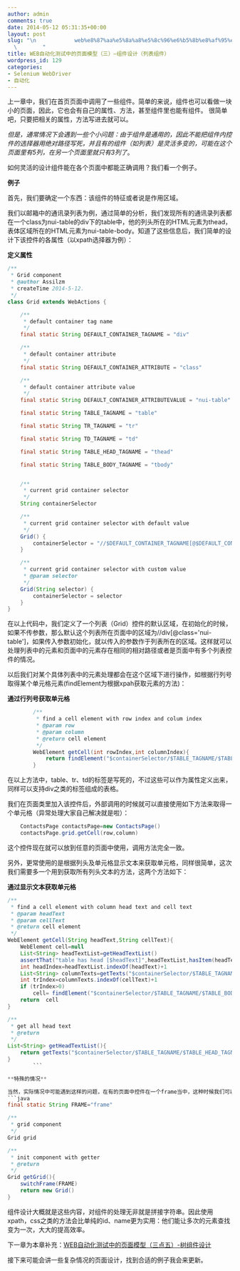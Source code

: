 ```yaml
---
author: admin
comments: true
date: 2014-05-12 05:31:35+00:00
layout: post
slug: "\n            web%e8%87%aa%e5%8a%a8%e5%8c%96%e6%b5%8b%e8%af%95%e4%b8%ad%e7%9a%84%e9%a1%b5%e9%9d%a2%e6%a8%a1%e5%9e%8b%ef%bc%88%e4%b8%89%ef%bc%89-%e7%bb%84%e4%bb%b6%e8%ae%be%e8%ae%a1\n\
  \        "
title: WEB自动化测试中的页面模型（三）–组件设计（列表组件）
wordpress_id: 129
categories:
- Selenium WebDriver
- 自动化
---
```

上一章中，我们在首页页面中调用了一些组件。简单的来说，组件也可以看做一块小的页面，因此，它也会有自己的属性、方法，甚至组件里也能有组件。
很简单吧，只要把相关的属性，方法写进去就可以。

_但是，通常情况下会遇到一些个小问题：由于组件是通用的，因此不能把组件内控件的选择器用绝对路径写死，并且有的组件（如列表）是灵活多变的，可能在这个页面里有5列，在另一个页面里就只有3列了_。

如何灵活的设计组件能在各个页面中都能正确调用？我们看一个例子。

**例子**

首先，我们要确定一个东西：该组件的特征或者说是作用区域。

我们以邮箱中的通讯录列表为例，通过简单的分析，我们发现所有的通讯录列表都在一个class为nui-table的div下的table中，他的列头所在的HTML元素为thead，表体区域所在的HTML元素为nui-table-body。知道了这些信息后，我们简单的设计下该控件的各属性（以xpath选择器为例）：

**定义属性**

```java
/**
 * Grid component
 * @author Assilzm
 * createTime 2014-5-12.
 */
class Grid extends WebActions {

    /**
     * default container tag name
     */
    final static String DEFAULT_CONTAINER_TAGNAME = "div"

    /**
     * default container attribute
     */
    final static String DEFAULT_CONTAINER_ATTRIBUTE = "class"

    /**
     * default container attribute value
     */
    final static String DEFAULT_CONTAINER_ATTRIBUTEVALUE = "nui-table"

    final static String TABLE_TAGNAME = "table"

    final static String TR_TAGNAME = "tr"

    final static String TD_TAGNAME = "td"

    final static String TABLE_HEAD_TAGNAME = "thead"

    final static String TABLE_BODY_TAGNAME = "tbody"


    /**
     * current grid container selector
     */
    String containerSelector

    /**
     * current grid container selector with default value
     */
    Grid() {
        containerSelector = "//$DEFAULT_CONTAINER_TAGNAME[@$DEFAULT_CONTAINER_ATTRIBUTE='$DEFAULT_CONTAINER_ATTRIBUTEVALUE']"
    }

    /**
     * current grid container selector with custom value
     * @param selector
     */
    Grid(String selector) {
        containerSelector = selector
    }
}
```

在以上代码中，我们定义了一个列表（Grid）控件的默认区域，在初始化的时候，如果不传参数，那么默认这个列表所在页面中的区域为//div[@class='nui-table']，如果传入参数初始化，就以传入的参数作于列表所在的区域。这样就可以处理列表中的元素和页面中的元素存在相同的相对路径或者是页面中有多个列表控件的情况。

以后我们对某个具体列表中的元素处理都会在这个区域下进行操作，如根据行列号取得某个单元格元素(findElement为根据xpah获取元素的方法)：

**通过行列号获取单元格**

```java
        /**
         * find a cell element with row index and colum index
         * @param row
         * @param column
         * @return cell element
         */
        WebElement getCell(int rowIndex,int columnIndex){
            return findElement("$containerSelector/$TABLE_TAGNAME/$TABLE_BODY_TAGNAME/$TR_TAGNAME[$rowIndex]/$TD_TAGNAME[$columnIndex]")
        }
```

在以上方法中，table、tr、td的标签是写死的，不过这些可以作为属性定义出来，同样可以支持div之类的标签组成的表格。

我们在页面类里加入该控件后，外部调用的时候就可以直接使用如下方法来取得一个单元格（异常处理大家自己解决就是啦）：

```java
    ContactsPage contactsPage=new ContactsPage()
    contactsPage.grid.getCell(row,column)
```
这个控件现在就可以放到任意的页面中使用，调用方法完全一致。

另外，更常使用的是根据列头及单元格显示文本来获取单元格，同样很简单，这次我们需要多一个用到获取所有列头文本的方法，这两个方法如下：

**通过显示文本获取单元格**

```java
/**
 * find a cell element with column head text and cell text
 * @param headText
 * @param cellText
 * @return cell element
 */
WebElement getCell(String headText,String cellText){
    WebElement cell=null
    List<String> headTextList=getHeadTextList()
    assertThat("table has head [$headText]",headTextList,hasItem(headText))
    int headIndex=headTextList.indexOf(headText)+1
    List<String> columnTexts=getTexts("$containerSelector/$TABLE_TAGNAME/$TABLE_BODY_TAGNAME/$TR_TAGNAME/$TD_TAGNAME[$headIndex]")
    int trIndex=columnTexts.indexOf(cellText)+1
    if (trIndex>0)
        cell= findElement("$containerSelector/$TABLE_TAGNAME/$TABLE_BODY_TAGNAME/$TR_TAGNAME[$trIndex]/$TD_TAGNAME[$headIndex]")
    return  cell
}

/**
 * get all head text
 * @return
 */
List<String> getHeadTextList(){
    return getTexts("$containerSelector/$TABLE_TAGNAME/$TABLE_HEAD_TAGNAME/$TR_TAGNAME/$TD_TAGNAME")
}
        ```

**特殊的情况**

当然，实际情况中可能遇到这样的问题，在有的页面中控件在一个frame当中，这种时候我们可以使用getter方法来初始化控件，如：
```java
final static String FRAME="frame"

/**
 * grid component
 */
Grid grid

/**
 * init component with getter
 * @return
 */
Grid getGrid(){
    switchFrame(FRAME)
    return new Grid()
}
```

组件设计大概就是这些内容，对组件的处理无非就是拼接字符串。因此使用xpath，css之类的方法会比单纯的id、name更为实用：他们能让多次的元素查找变为一次，大大的提高效率。

下一章为本章补充：[WEB自动化测试中的页面模型（三点五）-树组件设计](http://www.assilzm.com/?p=138)

接下来可能会讲一些复杂情况的页面设计，找到合适的例子我会来更新。
